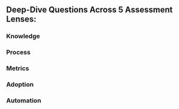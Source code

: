 ## Deep-Dive Questions Across 5 Assessment Lenses:

### Knowledge

### Process

### Metrics

### Adoption

### Automation